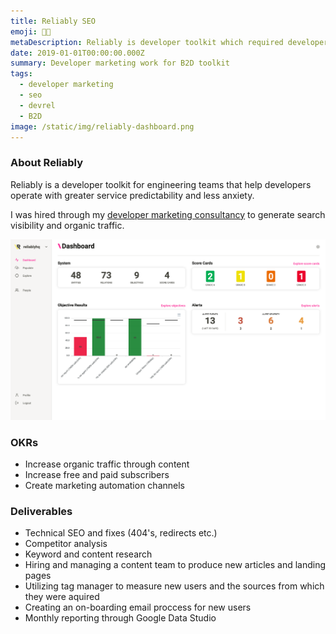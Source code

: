 ```yaml
---
title: Reliably SEO
emoji: 🥷🏻
metaDescription: Reliably is developer toolkit which required developer marketing to support with lead generation. Learn more about how I helped. 
date: 2019-01-01T00:00:00.000Z
summary: Developer marketing work for B2D toolkit
tags:
  - developer marketing
  - seo
  - devrel
  - B2D
image: /static/img/reliably-dashboard.png
---
```


### About Reliably

Reliably is a developer toolkit for engineering teams that help developers operate with greater service predictability and less anxiety. 

I was hired through my [developer marketing consultancy](https://devmarketing.io) to generate search visibility and organic traffic.

![Reliably](/static/img/reliably-dashboard.png "Reliably")

### OKRs

- Increase organic traffic through content
- Increase free and paid subscribers
- Create marketing automation channels  

### Deliverables

- Technical SEO and fixes (404's, redirects etc.)
- Competitor analysis 
- Keyword and content research 
- Hiring and managing a content team to produce new articles and landing pages
- Utilizing tag manager to measure new users and the sources from which they were aquired
- Creating an on-boarding email proccess for new users
- Monthly reporting through Google Data Studio 









